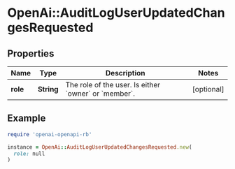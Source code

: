 # OpenAi::AuditLogUserUpdatedChangesRequested

## Properties

| Name | Type | Description | Notes |
| ---- | ---- | ----------- | ----- |
| **role** | **String** | The role of the user. Is either &#x60;owner&#x60; or &#x60;member&#x60;. | [optional] |

## Example

```ruby
require 'openai-openapi-rb'

instance = OpenAi::AuditLogUserUpdatedChangesRequested.new(
  role: null
)
```


